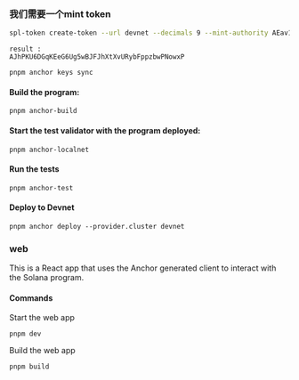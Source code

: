 ### 我们需要一个mint token
```bash
spl-token create-token --url devnet --decimals 9 --mint-authority AEav14XC2m11X5F6iBRrmK7cu8L2GhD9A2QGzGUDfLYD
```
```
result :
AJhPKU6DGqKEeG6Ug5wBJFJhXtXvURybFppzbwPNowxP
```


```shell
pnpm anchor keys sync
```

#### Build the program:

```shell
pnpm anchor-build
```

#### Start the test validator with the program deployed:

```shell
pnpm anchor-localnet
```

#### Run the tests

```shell
pnpm anchor-test
```

#### Deploy to Devnet

```shell
pnpm anchor deploy --provider.cluster devnet
```

### web

This is a React app that uses the Anchor generated client to interact with the Solana program.

#### Commands

Start the web app

```shell
pnpm dev
```

Build the web app

```shell
pnpm build
```
